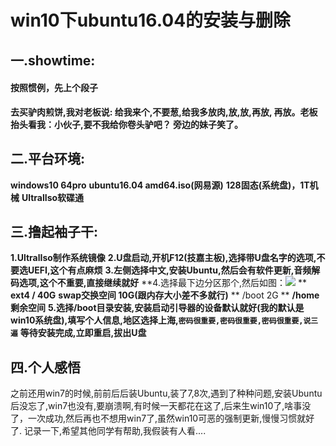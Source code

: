 #  win10下ubuntu16.04的安装与删除
##  一.showtime:
####  按照惯例，先上个段子
**去买驴肉煎饼,我对老板说: 给我来个,不要葱,给我多放肉,放,放,再放,
再放。老板抬头看我：小伙子,要不我给你卷头驴吧？
旁边的妹子笑了。**
##  二.平台环境:
**windows10 64pro**
**ubuntu16.04 amd64.iso(网易源)**
**128固态(系统盘)，1T机械**
**UltralIso软碟通**
##  三.撸起袖子干:
**1.UltralIso制作系统镜像**
**2.U盘启动,开机F12(技嘉主板),选择带U盘名字的选项,不要选UEFI,这个有点麻烦**
**3.左侧选择中文,安装Ubuntu,然后会有软件更新,音频解码选项,这个不重要,直接继续就好**
**4.选择最下边分区那个,然后如图：![](https://raw.githubusercontent.com/muscleboy/muscleboy.github.io/master/images/8.jpg)    **
**ext4     /     40G**
**swap交换空间   10G(跟内存大小差不多就行)**
** /boot    2G  **
**/home   剩余空间**
**5.选择/boot目录安装,安装启动引导器的设备默认就好(我的默认是win10系统盘),填写个人信息,地区选择上海,`密码很重要,密码很重要,密码很重要,说三遍`**
**等待安装完成,立即重启,拔出U盘**
## 四.个人感悟
之前还用win7的时候,前前后后装Ubuntu,装了7,8次,遇到了种种问题,安装Ubuntu后没忘了,win7也没有,要崩溃啊,有时候一天都花在这了,后来生win10了,啥事没了，一次成功,然后再也不想用win7了,虽然win10可恶的强制更新,慢慢习惯就好了.
记录一下,希望其他同学有帮助,我假装有人看....